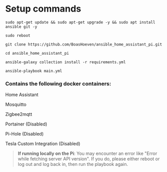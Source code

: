 # Setup commands


```
sudo apt-get update && sudo apt-get upgrade -y && sudo apt install ansible git -y
```

```
sudo reboot
```

```
git clone https://github.com/BoasHoeven/ansible_home_assistant_pi.git
```

```
cd ansible_home_assistant_pi
```

```
ansible-galaxy collection install -r requirements.yml
```

```
ansible-playbook main.yml
```

### Contains the following docker containers:

Home Assistant

Mosquitto

Zigbee2mqtt

Portainer (Disabled)

Pi-Hole (Disabled)

Tesla Custom Integration (Disabled)

> **If running locally on the Pi**: You may encounter an error like "Error while fetching server API version". If you do, please either reboot or log out and log back in, then run the playbook again.
